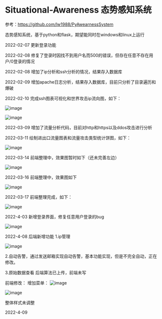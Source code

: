 # Situational-Awareness 态势感知系统

参考：https://github.com/lw1988/PyAwearnessSystem

态势感知系统，基于python和flask，期望能同时在windows和linux上运行

2022-02-07 更新登录功能

2022-02-08 修复了登录时因找不到用户名而500的错误，但存在任意不存在用户/0登录的情况

2022-02-08 增加了ip分析和ssh分析的情况，结果存入数据库

2022-02-09 增加apache日志分析，结果存入数据库，目前只分析了目录遍历和爆破

2022-02-10 完成ssh图表可视化和世界攻击ip流向图，如下：

![image](https://user-images.githubusercontent.com/78641812/153380881-01a38f14-0335-43b6-9ef9-d65d7768c76a.png)

![image](https://user-images.githubusercontent.com/78641812/153381904-08ac98da-94bc-4138-8ba4-d10d76e85290.png)

2022-03-09 增加了流量分析代码，目前对http和https以及ddos攻击进行分析

2022-03-11 绘制进出口流量图表和流量攻击类型统计饼图，如下：

![image](https://user-images.githubusercontent.com/78641812/157826576-add73af5-2999-46d9-b6ab-1896f8a794e7.png)

2022-03-14 前端整理中，效果图暂时如下（还未完善左边）

![image](https://user-images.githubusercontent.com/78641812/158146651-d441c5d8-3fc5-4db5-90c6-8cc2fd024a37.png)

2022-03-16 前端整理中，效果图如下

![image](https://user-images.githubusercontent.com/78641812/158563462-2d6966e6-5431-42e2-aff0-88630c64a438.png)

2022-03-17 前端整理完成，如下：

![image](https://user-images.githubusercontent.com/78641812/158773590-d43a1b63-ecd8-4431-958f-240ad318d80d.png)

2022-4-03 新增登录界面，修复任意用户登录的bug

![image](https://user-images.githubusercontent.com/78641812/161430621-4e3c5ba7-e996-403b-8bd2-71e9912467a2.png)


2022-4-08 
后端新增功能
1.ip管理

![image](https://user-images.githubusercontent.com/78641812/162403115-8d5dc0b8-edcf-417c-b997-162183747194.png)

2.自动告警，通过发送邮箱实现自动告警，基本功能实现，但是不完全自动，正在修改。

3.原始数据查看
后端算法已上传，前端未写


前端修改：
增加菜单：
![image](https://user-images.githubusercontent.com/78641812/162403401-61476bd0-8a89-4a8a-bb6a-89e1a20006d1.png)

![image](https://user-images.githubusercontent.com/78641812/162403424-bbae7ccf-f054-49ba-8f1a-57123e9c2956.png)

整体样式未调整

2022-4-09



